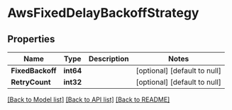 # AwsFixedDelayBackoffStrategy

## Properties
Name | Type | Description | Notes
------------ | ------------- | ------------- | -------------
**FixedBackoff** | **int64** |  | [optional] [default to null]
**RetryCount** | **int32** |  | [optional] [default to null]

[[Back to Model list]](../README.md#documentation-for-models) [[Back to API list]](../README.md#documentation-for-api-endpoints) [[Back to README]](../README.md)

